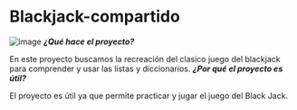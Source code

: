 # Blackjack-compartido
![image](https://user-images.githubusercontent.com/115074751/203933912-ea2541fb-ef2a-47b4-a8a2-681170b45df2.png)
**_¿Qué hace el proyecto?_**

En este proyecto buscamos la recreación del clasico juego del blackjack para comprender y usar las listas y diccionarios.
**_¿Por qué el proyecto es útil?_**

El proyecto es útil ya que permite practicar y jugar el juego del Black Jack.
